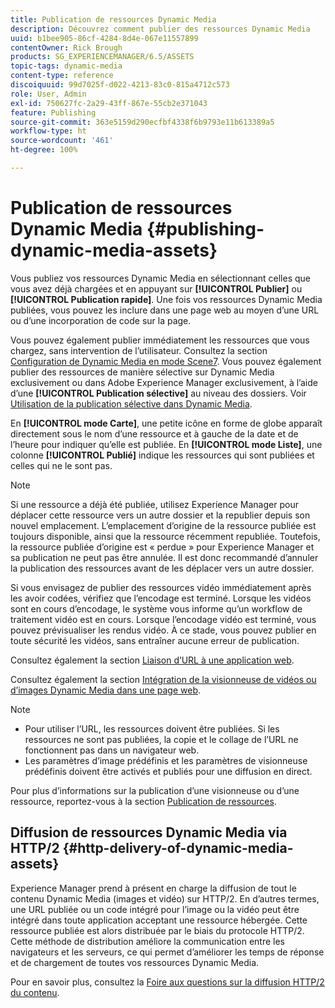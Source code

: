 ```yaml
---
title: Publication de ressources Dynamic Media
description: Découvrez comment publier des ressources Dynamic Media
uuid: b1bee905-86cf-4284-8d4e-067e11557899
contentOwner: Rick Brough
products: SG_EXPERIENCEMANAGER/6.5/ASSETS
topic-tags: dynamic-media
content-type: reference
discoiquuid: 99d7025f-d022-4213-83c0-815a4712c573
role: User, Admin
exl-id: 750627fc-2a29-43ff-867e-55cb2e371043
feature: Publishing
source-git-commit: 363e5159d290ecfbf4338f6b9793e11b613389a5
workflow-type: ht
source-wordcount: '461'
ht-degree: 100%

---
```


# Publication de ressources Dynamic Media {#publishing-dynamic-media-assets}

Vous publiez vos ressources Dynamic Media en sélectionnant celles que vous avez déjà chargées et en appuyant sur **[!UICONTROL Publier]** ou **[!UICONTROL Publication rapide]**. Une fois vos ressources Dynamic Media publiées, vous pouvez les inclure dans une page web au moyen d’une URL ou d’une incorporation de code sur la page.

Vous pouvez également publier immédiatement les ressources que vous chargez, sans intervention de l’utilisateur. Consultez la section [Configuration de Dynamic Media en mode Scene7](config-dms7.md).
Vous pouvez également publier des ressources de manière sélective sur Dynamic Media exclusivement ou dans Adobe Experience Manager exclusivement, à l’aide d’une **[!UICONTROL Publication sélective]** au niveau des dossiers. Voir [Utilisation de la publication sélective dans Dynamic Media](/help/assets/selective-publishing.md).

En **[!UICONTROL mode Carte]**, une petite icône en forme de globe apparaît directement sous le nom d’une ressource et à gauche de la date et de l’heure pour indiquer qu’elle est publiée. En **[!UICONTROL mode Liste]**, une colonne **[!UICONTROL Publié]** indique les ressources qui sont publiées et celles qui ne le sont pas.

>[!NOTE]
>
>Si une ressource a déjà été publiée, utilisez Experience Manager pour déplacer cette ressource vers un autre dossier et la republier depuis son nouvel emplacement. L’emplacement d’origine de la ressource publiée est toujours disponible, ainsi que la ressource récemment republiée. Toutefois, la ressource publiée d’origine est « perdue » pour Experience Manager et sa publication ne peut pas être annulée. Il est donc recommandé d’annuler la publication des ressources avant de les déplacer vers un autre dossier.

Si vous envisagez de publier des ressources vidéo immédiatement après les avoir codées, vérifiez que l’encodage est terminé. Lorsque les vidéos sont en cours d’encodage, le système vous informe qu’un workflow de traitement vidéo est en cours. Lorsque l’encodage vidéo est terminé, vous pouvez prévisualiser les rendus vidéo. À ce stade, vous pouvez publier en toute sécurité les vidéos, sans entraîner aucune erreur de publication.

Consultez également la section [Liaison d’URL à une application web](linking-urls-to-yourwebapplication.md).

Consultez également la section [Intégration de la visionneuse de vidéos ou d’images Dynamic Media dans une page web](embed-code.md).

>[!NOTE]
>
>* Pour utiliser l’URL, les ressources doivent être publiées. Si les ressources ne sont pas publiées, la copie et le collage de l’URL ne fonctionnent pas dans un navigateur web.
>* Les paramètres d’image prédéfinis et les paramètres de visionneuse prédéfinis doivent être activés et publiés pour une diffusion en direct.
>


Pour plus d’informations sur la publication d’une visionneuse ou d’une ressource, reportez-vous à la section [Publication de ressources](manage-assets.md).

## Diffusion de ressources Dynamic Media via HTTP/2 {#http-delivery-of-dynamic-media-assets}

Experience Manager prend à présent en charge la diffusion de tout le contenu Dynamic Media (images et vidéo) sur HTTP/2. En d’autres termes, une URL publiée ou un code intégré pour l’image ou la vidéo peut être intégré dans toute application acceptant une ressource hébergée. Cette ressource publiée est alors distribuée par le biais du protocole HTTP/2. Cette méthode de distribution améliore la communication entre les navigateurs et les serveurs, ce qui permet d’améliorer les temps de réponse et de chargement de toutes vos ressources Dynamic Media.

Pour en savoir plus, consultez la [Foire aux questions sur la diffusion HTTP/2 du contenu](/help/sites-administering/scene7-http2faq.md).
